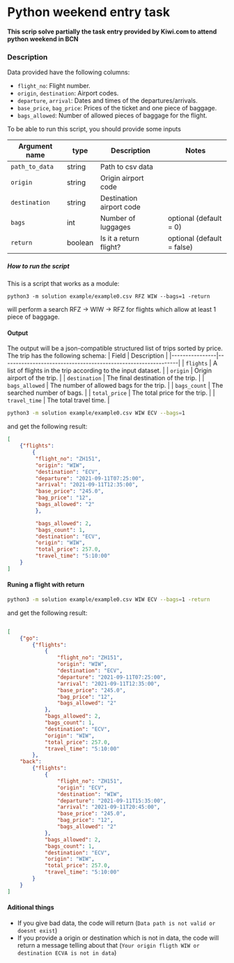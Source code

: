 # Python weekend entry task

**This scrip solve partially the task entry provided by Kiwi.com to attend python weekend in BCN**

### Description
Data provided have the following columns:
- `flight_no`: Flight number.
- `origin`, `destination`: Airport codes.
- `departure`, `arrival`: Dates and times of the departures/arrivals.
- `base_price`, `bag_price`: Prices of the ticket and one piece of baggage.
- `bags_allowed`: Number of allowed pieces of baggage for the flight.

To be able to run this script, you should provide some inputs

| Argument name | type    | Description              | Notes                        |
|---------------|---------|--------------------------|------------------------------|
| `path_to_data`| string  | Path to csv data         |                              |
| `origin`      | string  | Origin airport code      |                              |
| `destination` | string  | Destination airport code |                              |
| `bags`        | int     | Number of luggages       | optional (default = 0)       |
| `return`      | boolean | Is it a return flight?   | optional (default = false)   |

##### How to run the script
This is a script that works as a module:

```
python3 -m solution example/example0.csv RFZ WIW --bags=1 -return
```
will perform a search RFZ -> WIW -> RFZ for flights which allow at least 1 piece of baggage.

#### Output
The output will be a json-compatible structured list of trips sorted by price. The trip has the following schema:
| Field          | Description                                                   |
|----------------|---------------------------------------------------------------|
| `flights`      | A list of flights in the trip according to the input dataset. |
| `origin`       | Origin airport of the trip.                                   |
| `destination`  | The final destination of the trip.                            |
| `bags_allowed` | The number of allowed bags for the trip.                      |
| `bags_count`   | The searched number of bags.                                  |
| `total_price`  | The total price for the trip.                                 |
| `travel_time`  | The total travel time.                                        |



```bash
python3 -m solution example/example0.csv WIW ECV --bags=1
```
and get the following result:

```json
[
    {"flights": 
        {
         "flight_no": "ZH151",
         "origin": "WIW", 
         "destination": "ECV", 
         "departure": "2021-09-11T07:25:00", 
         "arrival": "2021-09-11T12:35:00", 
         "base_price": "245.0", 
         "bag_price": "12", 
         "bags_allowed": "2"
         }, 

         "bags_allowed": 2, 
         "bags_count": 1, 
         "destination": "ECV", 
         "origin": "WIW", 
         "total_price": 257.0, 
         "travel_time": "5:10:00"
    }
]
```
#### Runing a flight with return 
```bash
python3 -m solution example/example0.csv WIW ECV --bags=1 -return
```
and get the following result:

```json

[
    {"go": 
        {"flights": 
            {
                "flight_no": "ZH151", 
                "origin": "WIW", 
                "destination": "ECV", 
                "departure": "2021-09-11T07:25:00", 
                "arrival": "2021-09-11T12:35:00", 
                "base_price": "245.0", 
                "bag_price": "12", 
                "bags_allowed": "2"
            }, 
            "bags_allowed": 2, 
            "bags_count": 1, 
            "destination": "ECV", 
            "origin": "WIW", 
            "total_price": 257.0, 
            "travel_time": "5:10:00"
        }, 
    "back": 
        {"flights": 
            {
                "flight_no": "ZH151", 
                "origin": "ECV", 
                "destination": "WIW", 
                "departure": "2021-09-11T15:35:00", 
                "arrival": "2021-09-11T20:45:00", 
                "base_price": "245.0", 
                "bag_price": "12", 
                "bags_allowed": "2"
            }, 
            "bags_allowed": 2, 
            "bags_count": 1, 
            "destination": "ECV", 
            "origin": "WIW", 
            "total_price": 257.0, 
            "travel_time": "5:10:00"
        }
    }
]
```
#### Aditional things
- If you give bad data, the code will return (`Data path is not valid or doesnt exist`)
- If you provide a origin or destination which is not in data, the code will return a message telling about that (`Your origin fligth WIW or destination ECVA is not in data`)
